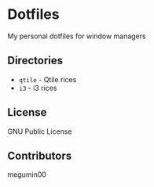 # Dotfiles
My personal dotfiles for window managers

## Directories 
- `qtile` - Qtile rices
- `i3`    - i3 rices

## License
GNU Public License

## Contributors
megumin00
